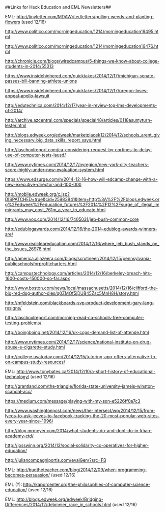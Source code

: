 ##Links for Hack Education and EML Newsletters##

EML: http://tinyletter.com/MDAWriter/letters/pulling-weeds-and-planting-flowers (used 12/16)

http://www.politico.com/morningeducation/1214/morningeducation16495.html

http://www.politico.com/morningeducation/1214/morningeducation16476.html

http://chronicle.com/blogs/wiredcampus/5-things-we-know-about-college-students-in-2014/55313

https://www.insidehighered.com/quicktakes/2014/12/17/michigan-senate-passes-bill-banning-athlete-unions

https://www.insidehighered.com/quicktakes/2014/12/17/oregon-loses-appeal-apollo-lawsuit

http://edutechnica.com/2014/12/17/year-in-review-top-lms-developments-of-2014/

http://archive.azcentral.com/specials/special48/articles/0118asumyturn-lester.html

http://blogs.edweek.org/edweek/marketplacek12/2014/12/schools_arent_giving_necessary_big_data_skills_report_says.html

http://laschoolreport.com/ca-considering-request-by-cortines-to-delay-use-of-computer-tests-lausd/

http://www.nytimes.com/2014/12/17/nyregion/new-york-city-teachers-score-highly-under-new-evaluation-system.html

https://www.edsurge.com/n/2014-12-16-how-will-edcamp-change-with-a-new-executive-director-and-100-000

http://mobile.edweek.org/c.jsp?DISPATCHED=true&cid=25983841&item=http%3A%2F%2Fblogs.edweek.org%2Fedweek%2Feducation_futures%2F2014%2F12%2Fsurge_of_illegal_immigrants_may_cost_761m_a_year_to_educate.html

http://www.vox.com/2014/12/16/7405031/jeb-bush-common-core

http://edublogawards.com/2014/12/16/the-2014-edublog-awards-winners-are/

http://www.realcleareducation.com/2014/12/16/where_jeb_bush_stands_on_the_issues_26976.html

http://america.aljazeera.com/blogs/scrutineer/2014/12/15/pennsylvania-publicschoolsforprofitcharters.html

http://campustechnology.com/articles/2014/12/16/berkeley-breach-hits-1600-costs-150000-so-far.aspx

http://www.boston.com/news/local/massachusetts/2014/12/16/clifford-the-big-red-dog-author-dies/q0ZMOf5jDUB45Zsc5MnH8H/story.html

http://mfeldstein.com/blackboards-svp-product-development-gary-lang-resigns/

http://laschoolreport.com/morning-read-ca-schools-free-computer-testing-problems/

http://boingboing.net/2014/12/16/uk-cops-demand-list-of-attende.html

http://www.nytimes.com/2014/12/17/science/national-institute-on-drug-abuse-e-cigarette-study.html

http://college.usatoday.com/2014/12/15/tutoring-app-offers-alternative-to-on-campus-study-resources/

EML: http://www.tonybates.ca/2014/12/10/a-short-history-of-educational-technology/ (used 12/16)

http://grantland.com/the-triangle/florida-state-university-jameis-winston-scandal-acc/

https://medium.com/message/playing-with-my-son-e5226ff0a7c3

http://www.washingtonpost.com/news/the-intersect/wp/2014/12/15/from-lycos-to-ask-jeeves-to-facebook-tracking-the-20-most-popular-web-sites-every-year-since-1996/

http://blog.mrmeyer.com/2014/what-students-do-and-dont-do-in-khan-academy-ctd/

http://josswinn.org/2014/12/social-solidarity-co-operatives-for-higher-education/

http://juliancompagniportis.com/evalGen/?src=FB

EML: http://budtheteacher.com/blog/2014/12/09/when-programming-becomes-persuasion/ (used 12/16)

EML (?): http://kaporcenter.org/the-philosophies-of-computer-science-education/ (used 12/16)

EML: http://blogs.edweek.org/edweek/Bridging-Differences/2014/12/debmeier_race_in_schools.html (used 12/16)

